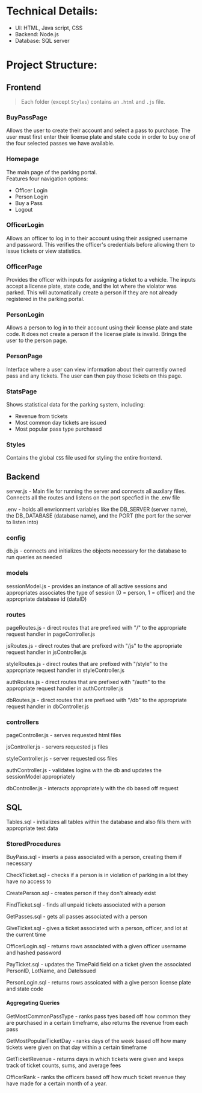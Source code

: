 # Technical Details: 
 - UI: HTML, Java script, CSS
 - Backend:  Node.js
 - Database: SQL server



# Project Structure:
## Frontend
> Each folder (except `Styles`) contains an `.html` and `.js` file.

### BuyPassPage  
Allows the user to create their account and select a pass to purchase. The user must first enter their license plate and state code in order to buy one of the four selected passes we have available.

### Homepage  
The main page of the parking portal.  
Features four navigation options:
- Officer Login  
- Person Login  
- Buy a Pass  
- Logout

### OfficerLogin  
Allows an officer to log in to their account using their assigned username and password. This verifies the officer's credentials before allowing them to issue tickets or view statistics.

### OfficerPage  
Provides the officer with inputs for assigning a ticket to a vehicle. The inputs accept a license plate, state code, and the lot where the violator was parked. This will automatically create a person if they are not already registered in the parking portal.

### PersonLogin  
Allows a person to log in to their account using their license plate and state code. It does not create a person if the license plate is invalid. Brings the user to the person page.

### PersonPage  
Interface where a user can view information about their currently owned pass and any tickets. The user can then pay those tickets on this page.

### StatsPage  
Shows statistical data for the parking system, including:
- Revenue from tickets  
- Most common day tickets are issued  
- Most popular pass type purchased

### Styles  
Contains the global `CSS` file used for styling the entire frontend.



## Backend
server.js - Main file for running the server and connects all auxilary files. Connects all the routes and listens on the port specfied in the .env file

.env - holds all envrionment variables like the DB_SERVER (server name), the DB_DATABASE (database name), and the PORT (the port for the server to listen into)
### config
db.js - connects and initializes the objects necessary for the database to run queries as needed
### models
sessionModel.js - provides an instance of all active sessions and appropriates associates the type of session (0 = person, 1 = officer) and the appropriate database id (dataID)
### routes
pageRoutes.js - direct routes that are prefixed with "/" to the appropriate request handler in pageController.js

jsRoutes.js - direct routes that are prefixed with "/js" to the appropriate request handler in jsController.js

styleRoutes.js - direct routes that are prefixed with "/style" to the appropriate request handler in styleController.js

authRoutes.js - direct routes that are prefixed with "/auth" to the appropriate request handler in authController.js

dbRoutes.js - direct routes that are prefixed with "/db" to the appropriate request handler in dbController.js
### controllers
pageController.js - serves requested html files

jsController.js - servers requested js files

styleController.js - server requested css files

authController.js - validates logins with the db and updates the sessionModel appropriately

dbController.js - interacts appropriately with the db based off request
 ## SQL
Tables.sql - initializes all tables within the database and also fills them with appropriate test data
### StoredProcedures
BuyPass.sql - inserts a pass associated with a person, creating them if necessary

CheckTicket.sql - checks if a person is in violation of parking in a lot they have no access to

CreatePerson.sql - creates person if they don't already exist

FindTicket.sql - finds all unpaid tickets associated with a person

GetPasses.sql - gets all passes associated with a person

GiveTicket.sql - gives a ticket associated with a person, officer, and lot at the current time

OfficerLogin.sql - returns rows associated with a given officer username and hashed password

PayTicket.sql - updates the TimePaid field on a ticket given the associated PersonID, LotName, and DateIssued

PersonLogin.sql - returns rows assoicated with a give person license plate and state code

#### Aggregating Queries
GetMostCommonPassType - ranks pass tyes based off how common they are purchased in a certain timeframe, also returns the revenue from each pass

GetMostPopularTicketDay - ranks days of the week based off how many tickets were given on that day within a certain timeframe

GetTicketRevenue - returns days in which tickets were given and keeps track of ticket counts, sums, and average fees

OfficerRank - ranks the officers based off how much ticket revenue they have made for a certain month of a year.
